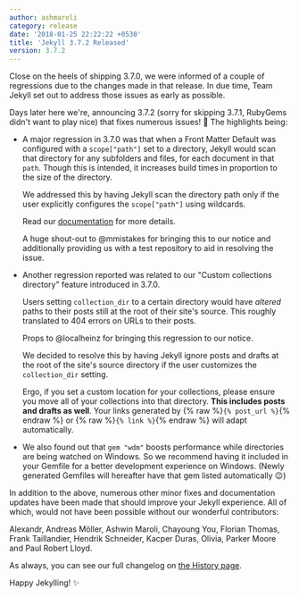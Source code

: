 ```yaml
---
author: ashmaroli
category: release
date: '2018-01-25 22:22:22 +0530'
title: 'Jekyll 3.7.2 Released'
version: 3.7.2
---
```


Close on the heels of shipping 3.7.0, we were informed of a couple of
regressions due to the changes made in that release. In due time, Team
Jekyll set out to address those issues as early as possible.

Days later here we're, announcing 3.7.2 (sorry for skipping 3.7.1, RubyGems
didn't want to play nice) that fixes numerous issues! :tada: The highlights
being:

  * A major regression in 3.7.0 was that when a Front Matter Default was
    configured with a `scope["path"]` set to a directory, Jekyll would scan
    that directory for any subfolders and files, for each document in that
    `path`.  Though this is intended, it increases build times in proportion
    to the size of the directory.

    We addressed this by having Jekyll scan the directory path only if the user
    explicitly configures the `scope["path"]` using wildcards.

    Read our [documentation](/docs/configuration/front-matter-defaults/#glob-patterns-in-front-matter-defaults)
    for more details.

    A huge shout-out to @mmistakes for bringing this to our notice and
    additionally providing us with a test repository to aid in resolving the issue.

  * Another regression reported was related to our "Custom collections
    directory" feature introduced in 3.7.0.

    Users setting `collection_dir` to a certain directory would have *altered*
    paths to their posts still at the root of their site's source. This
    roughly translated to 404 errors on URLs to their posts.

    Props to @localheinz for bringing this regression to our notice.

    We decided to resolve this by having Jekyll ignore posts and drafts at the
    root of the site's source directory if the user customizes the
    `collection_dir` setting.

    Ergo, if you set a custom location for your collections, please ensure you
    move all of your collections into that directory. **This includes posts and
    drafts as well**. Your links generated by
    {% raw %}`{% post_url %}`{% endraw %} or {% raw %}`{% link %}`{% endraw %}
    will adapt automatically.

  * We also found out that `gem "wdm"` boosts performance while directories
    are being watched on Windows. So we recommend having it included in your
    Gemfile for a better development experience on Windows. (Newly generated
    Gemfiles will hereafter have that gem listed automatically :wink:)

In addition to the above, numerous other minor fixes and documentation
updates have been made that should improve your Jekyll experience. All of
which, would not have been possible without our wonderful contributors:

Alexandr, Andreas Möller, Ashwin Maroli, Chayoung You, Florian Thomas, Frank
Taillandier, Hendrik Schneider, Kacper Duras, Olivia, Parker Moore and Paul
Robert Lloyd.

As always, you can see our full changelog on [the History
page](/docs/history/).

Happy Jekylling! :sparkles:
